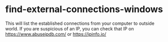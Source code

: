 # find-external-connections-windows
This will list the established connections from your computer to outside world.
If you are suspicious of an IP, you can check that IP on https://www.abuseipdb.com/ or https://ipinfo.io/
